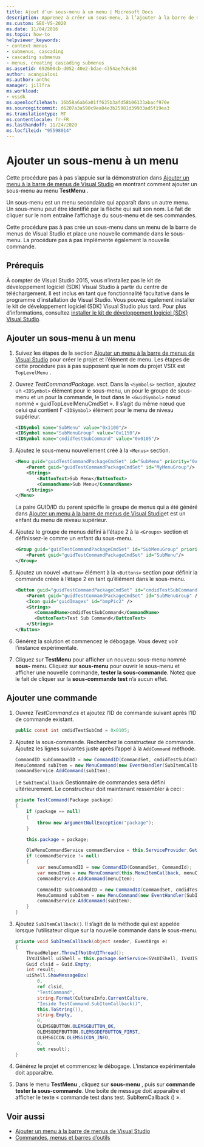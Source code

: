 ```yaml
---
title: Ajout d’un sous-menu à un menu | Microsoft Docs
description: Apprenez à créer un sous-menu, à l’ajouter à la barre de menus de Visual Studio et à ajouter une nouvelle commande au sous-menu.
ms.custom: SEO-VS-2020
ms.date: 11/04/2016
ms.topic: how-to
helpviewer_keywords:
- context menus
- submenus, cascading
- cascading submenus
- menus, creating cascading submenus
ms.assetid: 692600cb-d052-40e2-bdae-4354ae7c6c84
author: acangialosi
ms.author: anthc
manager: jillfra
ms.workload:
- vssdk
ms.openlocfilehash: 16b58a6ab6a01ff635b3afd58b06133abacf970e
ms.sourcegitcommit: d6207a3a590c9ea84e3b25981d39933ad5f19ea3
ms.translationtype: MT
ms.contentlocale: fr-FR
ms.lasthandoff: 11/24/2020
ms.locfileid: "95598014"
---
```

# <a name="add-a-submenu-to-a-menu"></a>Ajouter un sous-menu à un menu
Cette procédure pas à pas s’appuie sur la démonstration dans [Ajouter un menu à la barre de menus de Visual Studio](../extensibility/adding-a-menu-to-the-visual-studio-menu-bar.md) en montrant comment ajouter un sous-menu au menu **TestMenu** .

 Un sous-menu est un menu secondaire qui apparaît dans un autre menu. Un sous-menu peut être identifié par la flèche qui suit son nom. Le fait de cliquer sur le nom entraîne l’affichage du sous-menu et de ses commandes.

 Cette procédure pas à pas crée un sous-menu dans un menu de la barre de menus de Visual Studio et place une nouvelle commande dans le sous-menu. La procédure pas à pas implémente également la nouvelle commande.

## <a name="prerequisites"></a>Prérequis
 À compter de Visual Studio 2015, vous n’installez pas le kit de développement logiciel (SDK) Visual Studio à partir du centre de téléchargement. Il est inclus en tant que fonctionnalité facultative dans le programme d’installation de Visual Studio. Vous pouvez également installer le kit de développement logiciel (SDK) Visual Studio plus tard. Pour plus d’informations, consultez [installer le kit de développement logiciel (SDK) Visual Studio](../extensibility/installing-the-visual-studio-sdk.md).

## <a name="add-a-submenu-to-a-menu"></a>Ajouter un sous-menu à un menu

1. Suivez les étapes de la section [Ajouter un menu à la barre de menus de Visual Studio](../extensibility/adding-a-menu-to-the-visual-studio-menu-bar.md) pour créer le projet et l’élément de menu. Les étapes de cette procédure pas à pas supposent que le nom du projet VSIX est `TopLevelMenu` .

2. Ouvrez *TestCommandPackage. vsct*. Dans la `<Symbols>` section, ajoutez un `<IDSymbol>` élément pour le sous-menu, un pour le groupe de sous-menu et un pour la commande, le tout dans le `<GuidSymbol>` nœud nommé « guidTopLevelMenuCmdSet ». Il s’agit du même nœud que celui qui contient l' `<IDSymbol>` élément pour le menu de niveau supérieur.

    ```xml
    <IDSymbol name="SubMenu" value="0x1100"/>
    <IDSymbol name="SubMenuGroup" value="0x1150"/>
    <IDSymbol name="cmdidTestSubCommand" value="0x0105"/>
    ```

3. Ajoutez le sous-menu nouvellement créé à la `<Menus>` section.

    ```xml
    <Menu guid="guidTestCommandPackageCmdSet" id="SubMenu" priority="0x0100" type="Menu">
        <Parent guid="guidTestCommandPackageCmdSet" id="MyMenuGroup"/>
        <Strings>
            <ButtonText>Sub Menu</ButtonText>
            <CommandName>Sub Menu</CommandName>
        </Strings>
    </Menu>
    ```

     La paire GUID/ID du parent spécifie le groupe de menus qui a été généré dans [Ajouter un menu à la barre de menus de Visual Studio](../extensibility/adding-a-menu-to-the-visual-studio-menu-bar.md)et est un enfant du menu de niveau supérieur.

4. Ajoutez le groupe de menus défini à l’étape 2 à la `<Groups>` section et définissez-le comme un enfant du sous-menu.

    ```xml
    <Group guid="guidTestCommandPackageCmdSet" id="SubMenuGroup" priority="0x0000">
        <Parent guid="guidTestCommandPackageCmdSet" id="SubMenu"/>
    </Group>
    ```

5. Ajoutez un nouvel `<Button>` élément à la `<Buttons>` section pour définir la commande créée à l’étape 2 en tant qu’élément dans le sous-menu.

    ```xml
    <Button guid="guidTestCommandPackageCmdSet" id="cmdidTestSubCommand" priority="0x0000" type="Button">
        <Parent guid="guidTestCommandPackageCmdSet" id="SubMenuGroup" />
        <Icon guid="guidImages" id="bmpPic2" />
        <Strings>
           <CommandName>cmdidTestSubCommand</CommandName>
           <ButtonText>Test Sub Command</ButtonText>
        </Strings>
    </Button>
    ```

6. Générez la solution et commencez le débogage. Vous devez voir l’instance expérimentale.

7. Cliquez sur **TestMenu** pour afficher un nouveau sous-menu nommé **sous-** menu. Cliquez sur **sous-menu** pour ouvrir le sous-menu et afficher une nouvelle commande, **tester la sous-commande**. Notez que le fait de cliquer sur la **sous-commande test** n’a aucun effet.

## <a name="add-a-command"></a>Ajouter une commande

1. Ouvrez *TestCommand.cs* et ajoutez l’ID de commande suivant après l’ID de commande existant.

    ```csharp
    public const int cmdidTestSubCmd = 0x0105;
    ```

2. Ajoutez la sous-commande. Recherchez le constructeur de commande. Ajoutez les lignes suivantes juste après l’appel à la `AddCommand` méthode.

    ```csharp
    CommandID subCommandID = new CommandID(CommandSet, cmdidTestSubCmd);
    MenuCommand subItem = new MenuCommand(new EventHandler(SubItemCallback), subCommandID);
    commandService.AddCommand(subItem);
    ```

    Le `SubItemCallback` Gestionnaire de commandes sera défini ultérieurement. Le constructeur doit maintenant ressembler à ceci :

    ```csharp
    private TestCommand(Package package)
    {
        if (package == null)
        {
            throw new ArgumentNullException("package");
        }

        this.package = package;

        OleMenuCommandService commandService = this.ServiceProvider.GetService(typeof(IMenuCommandService)) as OleMenuCommandService;
        if (commandService != null)
        {
            var menuCommandID = new CommandID(CommandSet, CommandId);
            var menuItem = new MenuCommand(this.MenuItemCallback, menuCommandID);
            commandService.AddCommand(menuItem);

            CommandID subCommandID = new CommandID(CommandSet, cmdidTestSubCmd);
            MenuCommand subItem = new MenuCommand(new EventHandler(SubItemCallback), subCommandID);
            commandService.AddCommand(subItem);
        }
    }
    ```

3. Ajoutez `SubItemCallback()`. Il s’agit de la méthode qui est appelée lorsque l’utilisateur clique sur la nouvelle commande dans le sous-menu.

    ```csharp
    private void SubItemCallback(object sender, EventArgs e)
    {
        ThreadHelper.ThrowIfNotOnUIThread();
        IVsUIShell uiShell = this.package.GetService<SVsUIShell, IVsUIShell>();
        Guid clsid = Guid.Empty;
        int result;
        uiShell.ShowMessageBox(
            0,
            ref clsid,
            "TestCommand",
            string.Format(CultureInfo.CurrentCulture,
            "Inside TestCommand.SubItemCallback()",
            this.ToString()),
            string.Empty,
            0,
            OLEMSGBUTTON.OLEMSGBUTTON_OK,
            OLEMSGDEFBUTTON.OLEMSGDEFBUTTON_FIRST,
            OLEMSGICON.OLEMSGICON_INFO,
            0,
            out result);
    }
    ```

4. Générez le projet et commencez le débogage. L’instance expérimentale doit apparaître.

5. Dans le menu **TestMenu** , cliquez sur **sous-menu** , puis sur **commande tester la sous-commande**. Une boîte de message doit apparaître et afficher le texte « commande test dans test. SubItemCallback () ».

## <a name="see-also"></a>Voir aussi

- [Ajouter un menu à la barre de menus de Visual Studio](../extensibility/adding-a-menu-to-the-visual-studio-menu-bar.md)
- [Commandes, menus et barres d’outils](../extensibility/internals/commands-menus-and-toolbars.md)
